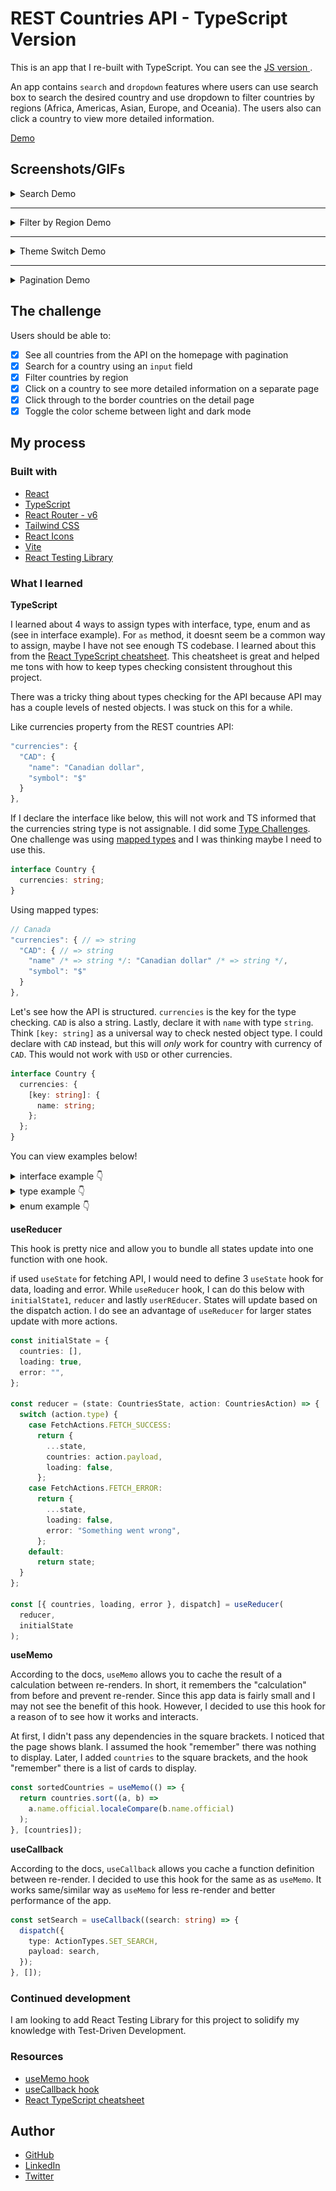 # REST Countries API - TypeScript Version

This is an app that I re-built with TypeScript. You can see the [JS version ](https://github.com/victoriacheng15/fem-rest-countries-api#readme).

An app contains `search` and `dropdown` features where users can use search box to search the desired country and use dropdown to filter countries by regions (Africa, Americas, Asian, Europe, and Oceania). The users also can click a country to view more detailed information.

[Demo](https://rest-countries-api-ts-vc.netlify.app/)

## Screenshots/GIFs

<details close>
<summary>Search Demo</summary>

![Search Demo](./media/search.gif)

</details>

<hr />

<details close>
<summary>Filter by Region Demo</summary>

![Filter by region Demo](./media/filter-region.gif)

</details>

<hr />

<details close>
<summary>Theme Switch Demo</summary>

![Theme Switch Demo](./media/theme-switch.gif)

</details>

<hr />

<details close>
<summary>Pagination Demo</summary>

![Pagination Demo](./media//pagination.gif)

</details>

## The challenge

Users should be able to:

- [x] See all countries from the API on the homepage with pagination
- [x] Search for a country using an `input` field
- [x] Filter countries by region
- [x] Click on a country to see more detailed information on a separate page
- [x] Click through to the border countries on the detail page
- [x] Toggle the color scheme between light and dark mode

## My process

### Built with

- [React](https://reactjs.org/)
- [TypeScript](https://www.typescriptlang.org/)
- [React Router - v6](https://reactrouter.com/en/v6.3.0)
- [Tailwind CSS](https://tailwindcss.com/)
- [React Icons](https://react-icons.github.io/react-icons/)
- [Vite](https://vitejs.dev/)
- [React Testing Library](https://testing-library.com/docs/react-testing-library/intro/)

### What I learned

**TypeScript**

I learned about 4 ways to assign types with interface, type, enum and as (see in interface example). For `as` method, it doesnt seem be a common way to assign, maybe I have not see enough TS codebase. I learned about this from the [React TypeScript cheatsheet](https://react-typescript-cheatsheet.netlify.app/docs/basic/getting-started/context). This cheatsheet is great and helped me tons with how to keep types checking consistent throughout this project.

There was a tricky thing about types checking for the API because API may has a couple levels of nested objects. I was stuck on this for a while.

Like currencies property from the REST countries API:

```js
"currencies": {
  "CAD": {
    "name": "Canadian dollar",
    "symbol": "$"
  }
},
```

If I declare the interface like below, this will not work and TS informed that the currencies string type is not assignable. I did some [Type Challenges](https://github.com/type-challenges/type-challenges). One challenge was using [mapped types](https://www.typescriptlang.org/docs/handbook/2/mapped-types.html) and I was thinking maybe I need to use this.

```ts
interface Country {
  currencies: string;
}
```

Using mapped types:

```ts
// Canada
"currencies": { // => string
  "CAD": { // => string
    "name" /* => string */: "Canadian dollar" /* => string */,
    "symbol": "$"
  }
},
```

Let's see how the API is structured. `currencies` is the key for the type checking. `CAD` is also a string. Lastly, declare it with `name` with type `string`. Think `[key: string]` as a universal way to check nested object type. I could declare with `CAD` instead, but this will _only_ work for country with currency of `CAD`. This would not work with `USD` or other currencies.

```ts
interface Country {
  currencies: {
    [key: string]: {
      name: string;
    };
  };
}
```

You can view examples below!

<details close>
<summary>interface example 👇</summary>

```ts
interface Countries {
  cca3: string;
  flags: {
    [key: string]: string;
  };
  alt: string;
  name: {
    [key: string]: string;
  };
  population: string;
  region: string;
  capital: string;
}

interface Country extends Countries {
  subregion: string;
  tld: string[];
  currencies: {
    [key: string]: {
      name: string;
    };
  };
  languages: {
    [key: string]: {
      [key: string]: string;
    };
  };
  borders: string[];
}
```

Another example that extends interface twice

```ts
interface CountriesContextType extends CountriesState, FormState {
  setSearch: (search: string) => void;
  setSelect: (select: string) => void;
}

const CountriesContext = createContext({} as CountriesContextType);
```

</details>

<details close>
<summary>type example 👇</summary>

```ts
interface FetchSuccess {
  type: FetchActions.FETCH_SUCCESS;
  payload: Countries[];
}

interface FetchFailure {
  type: FetchActions.FETCH_ERROR;
}

type CountriesAction = FetchSuccess | FetchFailure;
```

</details>

<details close>
<summary>enum example 👇</summary>

```ts
export enum FetchActions {
  FETCH_SUCCESS = "fetch_success",
  FETCH_ERROR = "fetch_error",
}
```

</details>

**useReducer**

This hook is pretty nice and allow you to bundle all states update into one function with one hook.

if used `useState` for fetching API, I would need to define 3 `useState` hook for data, loading and error. While `useReducer` hook, I can do this below with `initialState1`, `reducer` and lastly `userREducer`. States will update based on the dispatch action. I do see an advantage of `useReducer` for larger states update with more actions.

```ts
const initialState = {
  countries: [],
  loading: true,
  error: "",
};

const reducer = (state: CountriesState, action: CountriesAction) => {
  switch (action.type) {
    case FetchActions.FETCH_SUCCESS:
      return {
        ...state,
        countries: action.payload,
        loading: false,
      };
    case FetchActions.FETCH_ERROR:
      return {
        ...state,
        loading: false,
        error: "Something went wrong",
      };
    default:
      return state;
  }
};

const [{ countries, loading, error }, dispatch] = useReducer(
  reducer,
  initialState
);
```

**useMemo**

According to the docs, `useMemo` allows you to cache the result of a calculation between re-renders. In short, it remembers the "calculation" from before and prevent re-render. Since this app data is fairly small and I may not see the benefit of this hook. However, I decided to use this hook for a reason of to see how it works and interacts.

At first, I didn't pass any dependencies in the square brackets. I noticed that the page shows blank. I assumed the hook "remember" there was nothing to display. Later, I added `countries` to the square brackets, and the hook "remember" there is a list of cards to display.

```ts
const sortedCountries = useMemo(() => {
  return countries.sort((a, b) =>
    a.name.official.localeCompare(b.name.official)
  );
}, [countries]);
```

**useCallback**

According to the docs, `useCallback` allows you cache a function definition between re-render. I decided to use this hook for the same as as `useMemo`. It works same/similar way as `useMemo` for less re-render and better performance of the app.

```ts
const setSearch = useCallback((search: string) => {
  dispatch({
    type: ActionTypes.SET_SEARCH,
    payload: search,
  });
}, []);
```

### Continued development

I am looking to add React Testing Library for this project to solidify my knowledge with Test-Driven Development.

### Resources

- [useMemo hook](https://beta.reactjs.org/apis/react/useMemo)
- [useCallback hook](https://beta.reactjs.org/apis/react/useCallback)
- [React TypeScript cheatsheet](https://react-typescript-cheatsheet.netlify.app/docs/basic/getting-started/context)

## Author

- [GitHub](https://github.com/victoriacheng15)
- [LinkedIn](https://www.linkedin.com/in/victoriacheng15/)
- [Twitter](https://twitter.com/viktoriacheng15)
